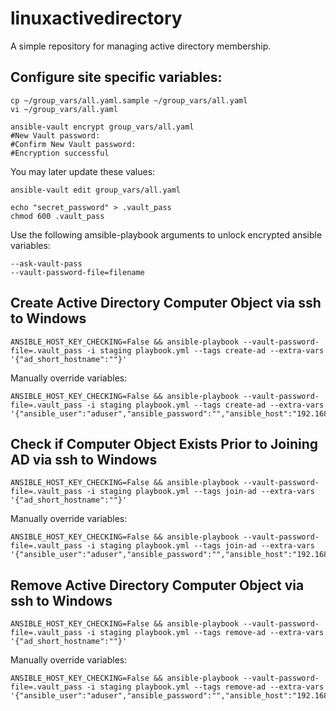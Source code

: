 # linuxactivedirectory
A simple repository for managing active directory membership.

## Configure site specific variables:
```
cp ~/group_vars/all.yaml.sample ~/group_vars/all.yaml
vi ~/group_vars/all.yaml
```

```
ansible-vault encrypt group_vars/all.yaml
#New Vault password: 
#Confirm New Vault password: 
#Encryption successful
```

You may later update these values:
```
ansible-vault edit group_vars/all.yaml
```

```
echo "secret_password" > .vault_pass
chmod 600 .vault_pass
```


Use the following amsible-playbook arguments to unlock encrypted ansible variables:
```
--ask-vault-pass
--vault-password-file=filename
```

## Create Active Directory Computer Object via ssh to Windows
```
ANSIBLE_HOST_KEY_CHECKING=False && ansible-playbook --vault-password-file=.vault_pass -i staging playbook.yml --tags create-ad --extra-vars '{"ad_short_hostname":""}'
```
Manually override variables:
```
ANSIBLE_HOST_KEY_CHECKING=False && ansible-playbook --vault-password-file=.vault_pass -i staging playbook.yml --tags create-ad --extra-vars '{"ansible_user":"aduser","ansible_password":"","ansible_host":"192.168.1.10","ad_computer_ou":"ou=Sample,dc=dc,dc=domain,dc=edu","ad_short_hostname":""}'
```

## Check if Computer Object Exists Prior to Joining AD via ssh to Windows
```
ANSIBLE_HOST_KEY_CHECKING=False && ansible-playbook --vault-password-file=.vault_pass -i staging playbook.yml --tags join-ad --extra-vars '{"ad_short_hostname":""}'
```
Manually override variables:
```
ANSIBLE_HOST_KEY_CHECKING=False && ansible-playbook --vault-password-file=.vault_pass -i staging playbook.yml --tags join-ad --extra-vars '{"ansible_user":"aduser","ansible_password":"","ansible_host":"192.168.1.10","ad_computer_ou":"ou=Sample,dc=dc,dc=domain,dc=edu","ad_short_hostname":""}'
```

## Remove Active Directory Computer Object via ssh to Windows
```
ANSIBLE_HOST_KEY_CHECKING=False && ansible-playbook --vault-password-file=.vault_pass -i staging playbook.yml --tags remove-ad --extra-vars '{"ad_short_hostname":""}'
```
Manually override variables:
```
ANSIBLE_HOST_KEY_CHECKING=False && ansible-playbook --vault-password-file=.vault_pass -i staging playbook.yml --tags remove-ad --extra-vars '{"ansible_user":"aduser","ansible_password":"","ansible_host":"192.168.1.10","ad_computer_ou":"ou=Sample,dc=dc,dc=domain,dc=edu","ad_short_hostname":""}'
```

<!-- --extra-vars '{"version":"1.23.45","other_variable":"foo"}' -->